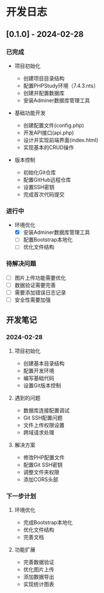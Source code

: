 # 开发日志

## [0.1.0] - 2024-02-28

### 已完成
- 项目初始化
  - 创建项目目录结构
  - 配置PHPStudy环境（7.4.3.nts）
  - 创建并配置数据库
  - 安装Adminer数据库管理工具

- 基础功能开发
  - 创建配置文件(config.php)
  - 开发API接口(api.php)
  - 设计并实现前端界面(index.html)
  - 实现基本的CRUD操作

- 版本控制
  - 初始化Git仓库
  - 配置GitHub远程仓库
  - 设置SSH密钥
  - 完成首次代码提交

### 进行中
- 环境优化
  - [x] 安装Adminer数据库管理工具
  - [ ] 配置Bootstrap本地化
  - [ ] 优化文件结构

### 待解决问题
- [ ] 图片上传功能需要优化
- [ ] 数据验证需要完善
- [ ] 需要添加错误日志记录
- [ ] 安全性需要加强

## 开发笔记

### 2024-02-28
1. 项目初始化
   - 创建基本目录结构
   - 配置开发环境
   - 编写基础代码
   - 设置Git版本控制

2. 遇到的问题
   - 数据库连接配置调试
   - Git SSH配置问题
   - 文件上传权限设置
   - 跨域请求处理

3. 解决方案
   - 修改PHP配置文件
   - 配置Git SSH密钥
   - 调整文件夹权限
   - 添加CORS头部

### 下一步计划
1. 环境优化
   - 完成Bootstrap本地化
   - 优化文件结构
   - 完善文档

2. 功能扩展
   - 完善数据验证
   - 优化图片上传
   - 添加数据导出
   - 实现统计图表
